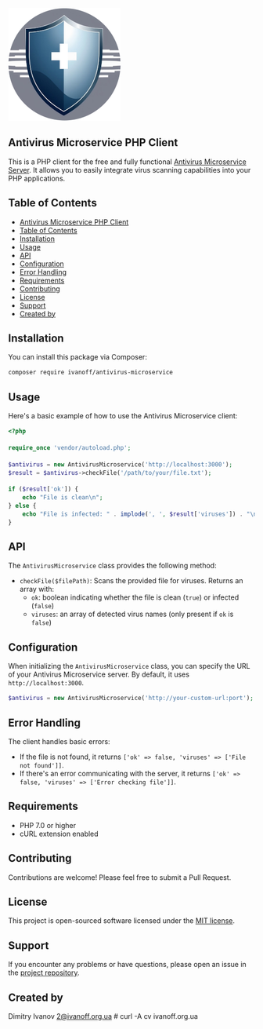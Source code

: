 ![antivirus-microservice](./assets/logo2.png)

## Antivirus Microservice PHP Client

This is a PHP client for the free and fully functional [Antivirus Microservice Server](https://github.com/ivanoff/Antivirus-Microservice). It allows you to easily integrate virus scanning capabilities into your PHP applications.

## Table of Contents

- [Antivirus Microservice PHP Client](#antivirus-microservice-php-client)
- [Table of Contents](#table-of-contents)
- [Installation](#installation)
- [Usage](#usage)
- [API](#api)
- [Configuration](#configuration)
- [Error Handling](#error-handling)
- [Requirements](#requirements)
- [Contributing](#contributing)
- [License](#license)
- [Support](#support)
- [Created by](#created-by)

## Installation

You can install this package via Composer:

```bash
composer require ivanoff/antivirus-microservice
```

## Usage

Here's a basic example of how to use the Antivirus Microservice client:

```php
<?php

require_once 'vendor/autoload.php';

$antivirus = new AntivirusMicroservice('http://localhost:3000');
$result = $antivirus->checkFile('/path/to/your/file.txt');

if ($result['ok']) {
    echo "File is clean\n";
} else {
    echo "File is infected: " . implode(', ', $result['viruses']) . "\n";
}
```

## API

The `AntivirusMicroservice` class provides the following method:

- `checkFile($filePath)`: Scans the provided file for viruses. Returns an array with:
  - `ok`: boolean indicating whether the file is clean (`true`) or infected (`false`)
  - `viruses`: an array of detected virus names (only present if `ok` is `false`)

## Configuration

When initializing the `AntivirusMicroservice` class, you can specify the URL of your Antivirus Microservice server. By default, it uses `http://localhost:3000`.

```php
$antivirus = new AntivirusMicroservice('http://your-custom-url:port');
```

## Error Handling

The client handles basic errors:
- If the file is not found, it returns `['ok' => false, 'viruses' => ['File not found']]`.
- If there's an error communicating with the server, it returns `['ok' => false, 'viruses' => ['Error checking file']]`.

## Requirements

- PHP 7.0 or higher
- cURL extension enabled

## Contributing

Contributions are welcome! Please feel free to submit a Pull Request.

## License

This project is open-sourced software licensed under the [MIT license](https://opensource.org/licenses/MIT).

## Support

If you encounter any problems or have questions, please open an issue in the [project repository](https://github.com/ivanoff/antivirus-microservice-php).

## Created by

Dimitry Ivanov <2@ivanoff.org.ua> # curl -A cv ivanoff.org.ua
